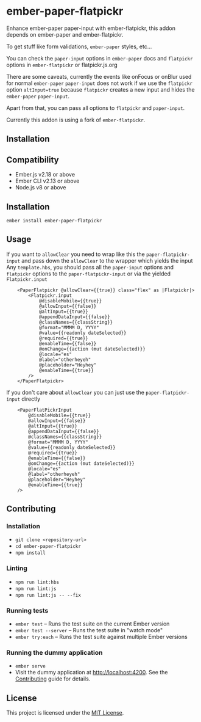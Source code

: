 # ember-paper-flatpickr

Enhance ember-paper paper-input with ember-flatpickr, this addon depends on ember-paper and ember-flatpickr.

To get stuff like form validations, `ember-paper` styles, etc...

You can check the `paper-input` options in `ember-paper` docs and `flatpickr` options in `ember-flatpickr` or flatpickr.js.org

There are some caveats, currently the events like onFocus or onBlur used for normal `ember-paper` `paper-input`
does not work if we use the `flatpickr` option `altInput=true` because `flatpickr` creates a new input and hides the
`ember-paper` `paper-input`.

Apart from that, you can pass all options to `flatpickr` and `paper-input`.

Currently this addon is using a fork of `ember-flatpickr`.

## Installation

Compatibility
------------------------------------------------------------------------------

* Ember.js v2.18 or above
* Ember CLI v2.13 or above
* Node.js v8 or above


Installation
------------------------------------------------------------------------------

```
ember install ember-paper-flatpickr
```

## Usage

If you want to `allowClear` you need to wrap like this the `paper-flatpickr-input` and pass down the `allowClear` to the wrapper which yields the input
Any `template.hbs`, you should pass all the `paper-input` options and `flatpickr` options to the `paper-flatpickr-input` or via the yielded `Flatpickr.input`

```
    <PaperFlatpickr @allowClear={{true}} class="flex" as |Flatpickr|>
        <Flatpickr.input
            @disableMobile={{true}}
            @allowInput={{false}}
            @altInput={{true}}
            @appendDataInput={{false}}
            @classNames={{classString}}
            @format="MMMM D, YYYY"
            @value={{readonly dateSelected}}
            @required={{true}}
            @enableTime={{false}}
            @onChange={{action (mut dateSelected)}}
            @locale="es"
            @label="otherheyeh"
            @placeholder="Heyhey"
            @enableTime={{true}}
        />
    </PaperFlatpickr>
```

If you don't care about `allowClear` you can just use the `paper-flatpickr-input` directly

``` 
    <PaperFlatPickrInput
        @disableMobile={{true}}
        @allowInput={{false}}
        @altInput={{true}}
        @appendDataInput={{false}}
        @classNames={{classString}}
        @format="MMMM D, YYYY"
        @value={{readonly dateSelected}}
        @required={{true}}
        @enableTime={{false}}
        @onChange={{action (mut dateSelected)}}
        @locale="es"
        @label="otherheyeh"
        @placeholder="Heyhey"
        @enableTime={{true}}
    />
```
## Contributing

### Installation

- `git clone <repository-url>`
- `cd ember-paper-flatpickr`
- `npm install`

### Linting

- `npm run lint:hbs`
- `npm run lint:js`
- `npm run lint:js -- --fix`

### Running tests

- `ember test` – Runs the test suite on the current Ember version
- `ember test --server` – Runs the test suite in "watch mode"
- `ember try:each` – Runs the test suite against multiple Ember versions

### Running the dummy application

- `ember serve`
- Visit the dummy application at [http://localhost:4200](http://localhost:4200).
See the [Contributing](CONTRIBUTING.md) guide for details.


## License

This project is licensed under the [MIT License](LICENSE.md).
